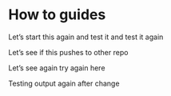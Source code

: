 # How to guides

Let’s start this again and test it and test it again

Let’s see if this pushes to other repo

Let’s see again try again here

Testing output again after change
